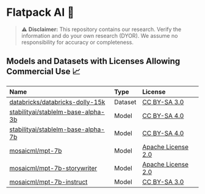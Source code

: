 # Flatpack AI 🤖

> :warning: **Disclaimer:** This repository contains our research. Verify the information and do your own research (DYOR). We assume no responsibility for accuracy or completeness.

## Models and Datasets with Licenses Allowing Commercial Use 📈
| Name                                                                                               | Type    | License                                                           |
|:---------------------------------------------------------------------------------------------------|:--------|:------------------------------------------------------------------|
| [databricks/databricks-dolly-15k](https://huggingface.co/datasets/databricks/databricks-dolly-15k) | Dataset | [CC BY-SA 3.0](https://creativecommons.org/licenses/by-sa/3.0/)   |
| [stabilityai/stablelm-base-alpha-3b](https://huggingface.co/stabilityai/stablelm-base-alpha-3b)    | Model   | [CC BY-SA 4.0](https://creativecommons.org/licenses/by-sa/4.0/)   |
| [stabilityai/stablelm-base-alpha-7b](https://huggingface.co/stabilityai/stablelm-base-alpha-7b)    | Model   | [CC BY-SA 4.0](https://creativecommons.org/licenses/by-sa/4.0/)   |
| [mosaicml/mpt-7b](https://huggingface.co/mosaicml/mpt-7b)                                          | Model   | [Apache License 2.0](https://www.apache.org/licenses/LICENSE-2.0) |
| [mosaicml/mpt-7b-storywriter](https://huggingface.co/mosaicml/mpt-7b-storywriter)                  | Model   | [Apache License 2.0](https://www.apache.org/licenses/LICENSE-2.0) |
| [mosaicml/mpt-7b-instruct](https://huggingface.co/mosaicml/mpt-7b-instruct)                        | Model   | [CC BY-SA 3.0](https://creativecommons.org/licenses/by-sa/3.0/)   |